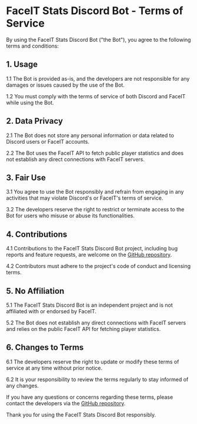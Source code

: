 # FaceIT Stats Discord Bot - Terms of Service

By using the FaceIT Stats Discord Bot ("the Bot"), you agree to the following terms and conditions:

## 1. Usage

1.1 The Bot is provided as-is, and the developers are not responsible for any damages or issues caused by the use of the Bot.

1.2 You must comply with the terms of service of both Discord and FaceIT while using the Bot.

## 2. Data Privacy

2.1 The Bot does not store any personal information or data related to Discord users or FaceIT accounts.

2.2 The Bot uses the FaceIT API to fetch public player statistics and does not establish any direct connections with FaceIT servers.

## 3. Fair Use

3.1 You agree to use the Bot responsibly and refrain from engaging in any activities that may violate Discord's or FaceIT's terms of service.

3.2 The developers reserve the right to restrict or terminate access to the Bot for users who misuse or abuse its functionalities.

## 4. Contributions

4.1 Contributions to the FaceIT Stats Discord Bot project, including bug reports and feature requests, are welcome on the [GitHub repository](https://github.com/pvhil/FaceItDiscord).

4.2 Contributors must adhere to the project's code of conduct and licensing terms.

## 5. No Affiliation

5.1 The FaceIT Stats Discord Bot is an independent project and is not affiliated with or endorsed by FaceIT.

5.2 The Bot does not establish any direct connections with FaceIT servers and relies on the public FaceIT API for fetching player statistics.

## 6. Changes to Terms

6.1 The developers reserve the right to update or modify these terms of service at any time without prior notice.

6.2 It is your responsibility to review the terms regularly to stay informed of any changes.

If you have any questions or concerns regarding these terms, please contact the developers via the [GitHub repository](https://github.com/pvhil/FaceItDiscord).

Thank you for using the FaceIT Stats Discord Bot responsibly.
